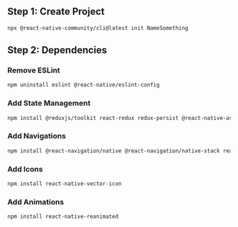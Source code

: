 ## Step 1: Create Project
```bash
npx @react-native-community/cli@latest init NameSomething
```
## Step 2: Dependencies
### Remove ESLint
```bash
npm uninstall eslint @react-native/eslint-config
```
### Add State Management
```bash
npm install @reduxjs/toolkit react-redux redux-persist @react-native-async-storage/async-storage
```
### Add Navigations
```bash
npm install @react-navigation/native @react-navigation/native-stack react-native-screens react-native-safe-area-context
```
### Add Icons
```bash
npm install react-native-vector-icon
```
### Add Animations
```bash
npm install react-native-reanimated
```
